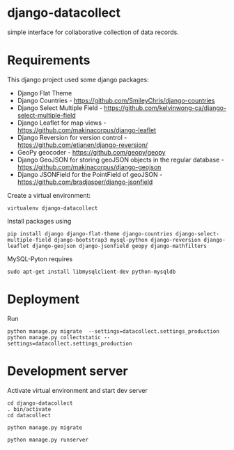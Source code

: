 django-datacollect
===

simple interface for collaborative collection of data records.

Requirements
==

This django project used some django packages:
 * Django Flat Theme
 * Django Countries - https://github.com/SmileyChris/django-countries
 * Django Select Multiple Field - https://github.com/kelvinwong-ca/django-select-multiple-field
 * Django Leaflet for map views - https://github.com/makinacorpus/django-leaflet
 * Django Reversion for version control - https://github.com/etianen/django-reversion/
 * GeoPy geocoder - https://github.com/geopy/geopy
 * Django GeoJSON for storing geoJSON objects in the regular database - https://github.com/makinacorpus/django-geojson
 * Django JSONField for the PointField of geoJSON - https://github.com/bradjasper/django-jsonfield
 
Create a virtual environment:
```
virtualenv django-datacollect
```

Install packages using
```
pip install django django-flat-theme django-countries django-select-multiple-field django-bootstrap3 mysql-python django-reversion django-leaflet django-geojson django-jsonfield geopy django-mathfilters
```

MySQL-Pyton requires
```
sudo apt-get install libmysqlclient-dev python-mysqldb
```


Deployment
==

Run

```
python manage.py migrate  --settings=datacollect.settings_production
python manage.py collectstatic --settings=datacollect.settings_production
```


Development server
==

Activate virtual environment and start dev server
```
cd django-datacollect
. bin/activate
cd datacollect

python manage.py migrate

python manage.py runserver
```
